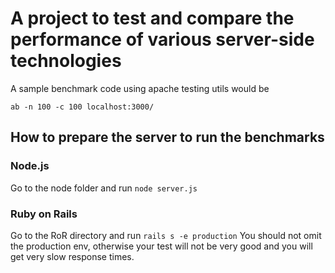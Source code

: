 # A project to test and compare the performance of various server-side technologies

A sample benchmark code using apache testing utils would be
```
ab -n 100 -c 100 localhost:3000/
```

## How to prepare the server to run the benchmarks
### Node.js
Go to the node folder and run
```node server.js```

### Ruby on Rails
Go to the RoR directory and run
```rails s -e production```
You should not omit the production env, otherwise your test will not be very good and you will get very slow response times.